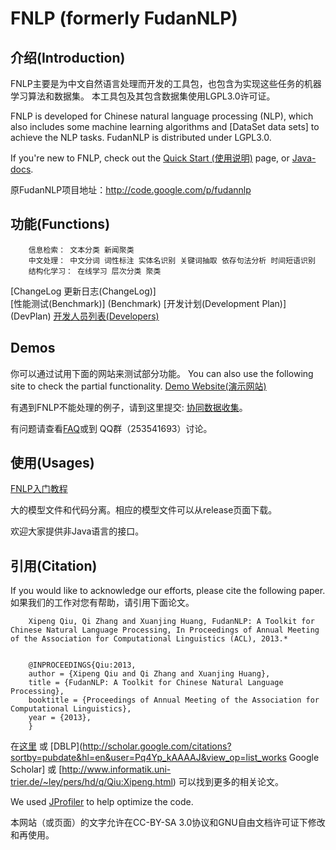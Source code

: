 FNLP (formerly FudanNLP)
====

介绍(Introduction)
-----------------------------------  
FNLP主要是为中文自然语言处理而开发的工具包，也包含为实现这些任务的机器学习算法和数据集。
本工具包及其包含数据集使用LGPL3.0许可证。

FNLP is developed for Chinese natural language processing (NLP), which also includes some machine learning algorithms and [DataSet data sets] to achieve the NLP tasks. FudanNLP is distributed under LGPL3.0.


If you're new to FNLP, check out the [Quick Start (使用说明)](http://www.fnlp.org/fnlp-intro) page, or [Java-docs](https://fudannlp.googlecode.com/svn/FudanNLP-1.5-API/java-docs/index.html).

原FudanNLP项目地址：http://code.google.com/p/fudannlp 

功能(Functions)
----
		信息检索： 文本分类 新闻聚类
		中文处理： 中文分词 词性标注 实体名识别 关键词抽取 依存句法分析 时间短语识别
		结构化学习： 在线学习 层次分类 聚类


[ChangeLog 更新日志(ChangeLog)]  
[性能测试(Benchmark)] (Benchmark)
[开发计划(Development Plan)] (DevPlan)
[开发人员列表(Developers)](People)

Demos
----
你可以通过试用下面的网站来测试部分功能。
You can also use the following site to check the partial functionality.
[Demo Website(演示网站)](http://jkx.fudan.edu.cn/nlp)


有遇到FNLP不能处理的例子，请到这里提交: [协同数据收集](http://code.google.com/p/fudannlp/wiki/CollaborativeCollection)。

有问题请查看[FAQ](http://www.fnlp.org/fnlp-faq)或到 QQ群（253541693）讨论。



使用(Usages)
----

[FNLP入门教程](https://github.com/xpqiu/fnlp/wiki)

大的模型文件和代码分离。相应的模型文件可以从release页面下载。

欢迎大家提供非Java语言的接口。

引用(Citation)
----
If you would like to acknowledge our efforts, please cite the following paper.
如果我们的工作对您有帮助，请引用下面论文。

		Xipeng Qiu, Qi Zhang and Xuanjing Huang, FudanNLP: A Toolkit for Chinese Natural Language Processing, In Proceedings of Annual Meeting of the Association for Computational Linguistics (ACL), 2013.*


		@INPROCEEDINGS{Qiu:2013,
		author = {Xipeng Qiu and Qi Zhang and Xuanjing Huang},
		title = {FudanNLP: A Toolkit for Chinese Natural Language Processing},
		booktitle = {Proceedings of Annual Meeting of the Association for Computational Linguistics},
		year = {2013},
		}

在[这里](http://jkx.fudan.edu.cn/~xpqiu/) 或  [DBLP](http://scholar.google.com/citations?sortby=pubdate&hl=en&user=Pq4Yp_kAAAAJ&view_op=list_works Google Scholar] 或 [http://www.informatik.uni-trier.de/~ley/pers/hd/q/Qiu:Xipeng.html) 可以找到更多的相关论文。

We used [JProfiler](http://www.ej-technologies.com/products/jprofiler/overview.html ) to help optimize the code.

本网站（或页面）的文字允许在CC-BY-SA 3.0协议和GNU自由文档许可证下修改和再使用。